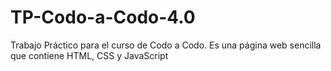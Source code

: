 # TP-Codo-a-Codo-4.0
Trabajo Práctico para el curso de Codo a Codo. Es una página web sencilla que contiene HTML, CSS y JavaScript
